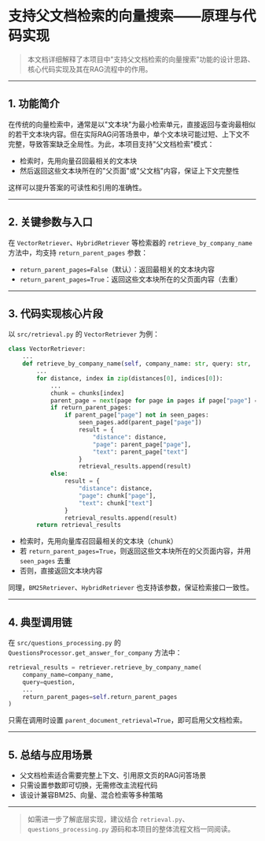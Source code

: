 # 支持父文档检索的向量搜索——原理与代码实现

> 本文档详细解释了本项目中"支持父文档检索的向量搜索"功能的设计思路、核心代码实现及其在RAG流程中的作用。

---

## 1. 功能简介

在传统的向量检索中，通常是以"文本块"为最小检索单元，直接返回与查询最相似的若干文本块内容。但在实际RAG问答场景中，单个文本块可能过短、上下文不完整，导致答案缺乏全局性。为此，本项目支持"父文档检索"模式：

- 检索时，先用向量召回最相关的文本块
- 然后返回这些文本块所在的"父页面"或"父文档"内容，保证上下文完整性

这样可以提升答案的可读性和引用的准确性。

---

## 2. 关键参数与入口

在 `VectorRetriever`、`HybridRetriever` 等检索器的 `retrieve_by_company_name` 方法中，均支持 `return_parent_pages` 参数：

- `return_parent_pages=False`（默认）：返回最相关的文本块内容
- `return_parent_pages=True`：返回这些文本块所在的父页面内容（去重）

---

## 3. 代码实现核心片段

以 `src/retrieval.py` 的 `VectorRetriever` 为例：

```python
class VectorRetriever:
    ...
    def retrieve_by_company_name(self, company_name: str, query: str, ..., return_parent_pages: bool = False) -> List[Dict]:
        ...
        for distance, index in zip(distances[0], indices[0]):
            ...
            chunk = chunks[index]
            parent_page = next(page for page in pages if page["page"] == chunk["page"])
            if return_parent_pages:
                if parent_page["page"] not in seen_pages:
                    seen_pages.add(parent_page["page"])
                    result = {
                        "distance": distance,
                        "page": parent_page["page"],
                        "text": parent_page["text"]
                    }
                    retrieval_results.append(result)
            else:
                result = {
                    "distance": distance,
                    "page": chunk["page"],
                    "text": chunk["text"]
                }
                retrieval_results.append(result)
        return retrieval_results
```

- 检索时，先用向量库召回最相关的文本块（chunk）
- 若 `return_parent_pages=True`，则返回这些文本块所在的父页面内容，并用 `seen_pages` 去重
- 否则，直接返回文本块内容

同理，`BM25Retriever`、`HybridRetriever` 也支持该参数，保证检索接口一致性。

---

## 4. 典型调用链

在 `src/questions_processing.py` 的 `QuestionsProcessor.get_answer_for_company` 方法中：

```python
retrieval_results = retriever.retrieve_by_company_name(
    company_name=company_name,
    query=question,
    ...
    return_parent_pages=self.return_parent_pages
)
```

只需在调用时设置 `parent_document_retrieval=True`，即可启用父文档检索。

---

## 5. 总结与应用场景

- 父文档检索适合需要完整上下文、引用原文页的RAG问答场景
- 只需设置参数即可切换，无需修改主流程代码
- 该设计兼容BM25、向量、混合检索等多种策略

---

> 如需进一步了解底层实现，建议结合 `retrieval.py`、`questions_processing.py` 源码和本项目的整体流程文档一同阅读。 